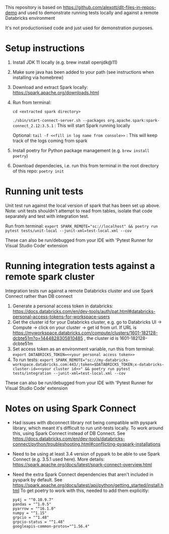 
This repository is based on https://github.com/alexott/dlt-files-in-repos-demo and used to demonstrate running tests locally and against a remote Databricks environment

It's not productionised code and just used for demonstration purposes. 

# Setup instructions

1. Install JDK 11 locally (e.g. brew install openjdk@11)
1. Make sure java has been added to your path (see instructions when installing via homebrew)
1. Download and extract Spark locally: https://spark.apache.org/downloads.html
1. Run from terminal:

   `cd <extracted spark directory>`

   `./sbin/start-connect-server.sh --packages org.apache.spark:spark-connect_2.12:3.5.1` : This will start Spark running locally

   Optional: `tail -f <<fill in log name from console>>` : This will keep track of the logs coming from spark

1. Install poetry for Python package management (e.g. `brew install poetry`)
1. Download dependecies, i.e. run this from terminal in the root directory of this repo: `poetry init`

# Running unit tests
Unit test run against the local version of spark that has been set up above.
Note: unit tests shouldn't attempt to read from tables, isolate that code separately and test with integration test.

Run from terminal: `export SPARK_REMOTE="sc://localhost" && poetry run pytest tests/unit-local --junit-xml=test-local.xml --cov`

These can also be run/debugged from your IDE with 'Pytest Runner for Visual Studio Code' extension

# Running integration tests against a remote spark cluster
Integration tests run against a remote Databricks cluster and use Spark Connect rather than DB connect

1. Generate a personal access token in databricks: https://docs.databricks.com/en/dev-tools/auth/pat.html#databricks-personal-access-tokens-for-workspace-users
1. Get the cluster id for your Databricks cluster, e.g. go to Databricks UI -> Compute -> click on your cluster -> get id from url. If URL is https://myworkspace.databricks.com/compute/clusters/1601-182128-dcbte51m?o=1444828305810485 , the cluster id is 1601-182128-dcbte51m
1. Set access token as an environment variable, run this from terminal: `export DATABRICKS_TOKEN=<<your personal access token>>`
1. To run tests: `export SPARK_REMOTE="sc://my-databricks-workspace.databricks.com:443/;token=$DATABRICKS_TOKEN;x-databricks-cluster-id=<<your cluster id>>" && poetry run pytest tests/integration --junit-xml=test-local.xml --cov`

These can also be run/debugged from your IDE with 'Pytest Runner for Visual Studio Code' extension

# Notes on using Spark Connect
- Had issues with dbconnect library not being compatible with pyspark library, which meant it's difficult to run unit-tests locally. To work around this, using Spark Connect instead of DB Connect. See https://docs.databricks.com/en/dev-tools/databricks-connect/python/troubleshooting.html#conflicting-pyspark-installations
- Need to be using at least 3.4 version of pypark to be able to use Spark Connect (e.g. 3.5.1 used here). More details: https://spark.apache.org/docs/latest/spark-connect-overview.html
- Need the extra Spark Connect dependencies that aren't included in pyspark by default. See https://spark.apache.org/docs/latest/api/python/getting_started/install.html
      To get poetry to work with this, needed to add them explicitly:

      py4j = "^0.10.9.7"
      pandas = "^1.0.5"
      pyarrow = "^16.1.0"
      numpy = "^1.15"
      grpcio = "^1.48"
      grpcio-status = "^1.48"
      googleapis-common-protos="^1.56.4"

